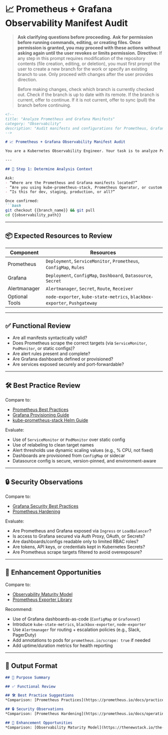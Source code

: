 # 📈 Prometheus + Grafana Observability Manifest Audit
> **Ask clarifying questions before proceeding.**
> **Ask for permission before running commands, editing, or creating files. Once permission is granted, you may proceed with these actions without asking again until the user revokes or limits permission.**
> **Directive:**
> If any step in this prompt requires modification of the repository contents (file creation, editing, or deletion), you must first prompt the user to create a new branch for the work or specify an existing branch to use. Only proceed with changes after the user provides direction.
> 
> Before making changes, check which branch is currently checked out. Check if the branch is up to date with its remote. If the branch is current, offer to continue. If it is not current, offer to sync (pull) the branch before continuing.
````markdown
<!--
title: "Analyze Prometheus and Grafana Manifests"
category: "Observability"
description: "Audit manifests and configurations for Prometheus, Grafana, and alerting components"
-->

# 📈 Prometheus + Grafana Observability Manifest Audit

You are a Kubernetes Observability Engineer. Your task is to analyze Prometheus and Grafana manifests within this repository. Assess how metrics, dashboards, alerts, and configuration files are defined and deployed. Ensure observability is set up securely, modularly, and with scalability in mind.

---

## 🎯 Step 1: Determine Analysis Context

Ask:
- “Where are the Prometheus and Grafana manifests located?”
- “Are you using kube-prometheus-stack, Prometheus Operator, or custom deployments?”
- “Is this for dev, staging, production, or all?”

Once confirmed:
```bash
git checkout {{branch_name}} && git pull
cd {{observability_path}}
````

---

## 📦 Expected Resources to Review

| Component      | Resources                                                                 |
| -------------- | ------------------------------------------------------------------------- |
| Prometheus     | `Deployment`, `ServiceMonitor`, `Prometheus`, `ConfigMap`, `Rules`        |
| Grafana        | `Deployment`, `ConfigMap`, `Dashboard`, `Datasource`, `Secret`            |
| Alertmanager   | `Alertmanager`, `Secret`, `Route`, `Receiver`                             |
| Optional Tools | `node-exporter`, `kube-state-metrics`, `blackbox-exporter`, `Pushgateway` |

---

## ✅ Functional Review

* Are all manifests syntactically valid?
* Does Prometheus scrape the correct targets (via `ServiceMonitor`, `PodMonitor`, or static configs)?
* Are alert rules present and complete?
* Are Grafana dashboards defined or provisioned?
* Are services exposed securely and port-forwardable?

---

## 🛠️ Best Practice Review

Compare to:

* [Prometheus Best Practices](https://prometheus.io/docs/practices/)
* [Grafana Provisioning Guide](https://grafana.com/docs/grafana/latest/administration/provisioning/)
* [kube-prometheus-stack Helm Guide](https://github.com/prometheus-community/helm-charts/tree/main/charts/kube-prometheus-stack)

Evaluate:

* Use of `ServiceMonitor` or `PodMonitor` over static config
* Use of relabeling to clean target names
* Alert thresholds use dynamic scaling values (e.g., % CPU, not fixed)
* Dashboards are provisioned from `ConfigMap` or sidecar
* Datasource config is secure, version-pinned, and environment-aware

---

## 🔒 Security Observations

Compare to:

* [Grafana Security Best Practices](https://grafana.com/docs/grafana/latest/setup-grafana/configure-security/)
* [Prometheus Hardening](https://prometheus.io/docs/operating/security/)

Evaluate:

* Are Prometheus and Grafana exposed via `Ingress` or `LoadBalancer`?
* Is access to Grafana secured via Auth Proxy, OAuth, or Secrets?
* Are dashboards/configs readable only to limited RBAC roles?
* Are tokens, API keys, or credentials kept in Kubernetes Secrets?
* Are Prometheus scrape targets filtered to avoid overexposure?

---

## 🚀 Enhancement Opportunities

Compare to:

* [Observability Maturity Model](https://thenewstack.io/the-observability-maturity-model/)
* [Prometheus Exporter Library](https://prometheus.io/docs/instrumenting/exporters/)

Recommend:

* Use of Grafana dashboards-as-code (`ConfigMap` or `Grafonnet`)
* Introduce `kube-state-metrics`, `blackbox-exporter`, `node-exporter`
* Use `Alertmanager` for routing + escalation policies (e.g., Slack, PagerDuty)
* Add annotations to pods for `prometheus.io/scrape: true` if needed
* Add uptime/duration metrics for health reporting

---

## 🧾 Output Format

```markdown
## 📌 Purpose Summary

## ✅ Functional Review

## 🛠️ Best Practice Suggestions
*Comparison: [Prometheus Practices](https://prometheus.io/docs/practices/), [Grafana Provisioning](https://grafana.com/docs/grafana/latest/administration/provisioning/)*

## 🔒 Security Observations
*Comparison: [Prometheus Hardening](https://prometheus.io/docs/operating/security/)*

## 🚀 Enhancement Opportunities
*Comparison: [Observability Maturity Model](https://thenewstack.io/the-observability-maturity-model/)*
```